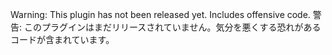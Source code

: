 Warning: This plugin has not been released yet. Includes offensive code.
警告: このプラグインはまだリリースされていません。気分を悪くする恐れがあるコードが含まれています。
